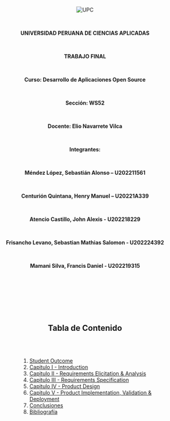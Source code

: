 <br>
<br>
<br>

<p align="center">
  <img src="" alt="UPC">
</p>

<br>

<p align="center"><strong>UNIVERSIDAD PERUANA DE CIENCIAS APLICADAS</strong></p>

<br>

<p align="center"><strong>TRABAJO FINAL</strong></p>

<br>

<p align="center"><strong>Curso: Desarrollo de Aplicaciones Open Source</strong></p>

<br>

<p align="center"><strong>Sección: WS52</strong></p>

<br>

<p align="center"><strong>Docente: Elio Navarrete Vilca</strong></p>

<br>

<p align="center"><strong>Integrantes:</strong></p>

<br>

<p align="center"><strong>Méndez López, Sebastián Alonso – U202211561</strong></p>

<br>

<p align="center"><strong>Centurión Quintana, Henry Manuel – U20221A339</strong></p>

<br>

<p align="center"><strong>Atencio Castillo, John Alexis - U202218229</strong></p>

<br>

<p align="center"><strong>Frisancho Levano, Sebastian Mathias Salomon - U202224392</strong></p>

<br>

<p align="center"><strong>Mamani Silva, Francis Daniel - U202219315</strong></p>

<br>

<br>
<br>

<div style="text-align: center;">
<br>
<br>
<br>

## Tabla de Contenido
</div>
<br>
<br>

</div>

<div style="margin-left: 80px;">

  1. [Student Outcome](#1-student-outcome) <br>
  2. [Capitulo I - Introduction](#2-) <br>
  3. [Capitulo II - Requirements Elicitation & Analysis](#3-)<br>
  4. [Capitulo III - Requirements Specification](#4-)<br>
  5. [Capitulo IV - Product Design](#5-)<br>
  6. [Capitulo V - Product Implementation, Validation & Deployment](#6-)<br>
  7. [Conclusiones](#7-conclusiones)<br>
  8. [Bibliografía](#8-bibliografía)<br>

</div>

<br>
<br>
<br>
<br>
<br>
